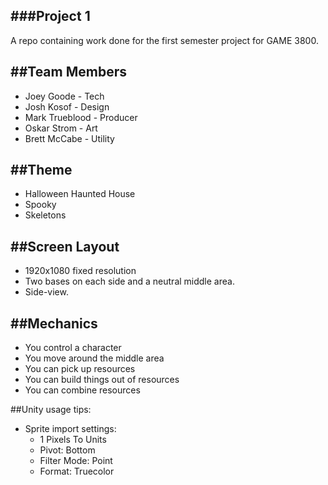 ###Project 1
---

A repo containing work done for the first semester project for GAME
3800.

##Team Members
---

* Joey Goode - Tech
* Josh Kosof - Design
* Mark Trueblood - Producer
* Oskar Strom - Art
* Brett McCabe - Utility

##Theme 
---

* Halloween Haunted House
* Spooky
* Skeletons

##Screen Layout 
---

* 1920x1080 fixed resolution
* Two bases on each side and a neutral middle area. 
* Side-view. 

##Mechanics
---

* You control a character
* You move around the middle area
* You can pick up resources
* You can build things out of resources
* You can combine resources

##Unity usage tips:
* Sprite import settings:
  * 1 Pixels To Units
  * Pivot: Bottom
  * Filter Mode: Point
  * Format: Truecolor
